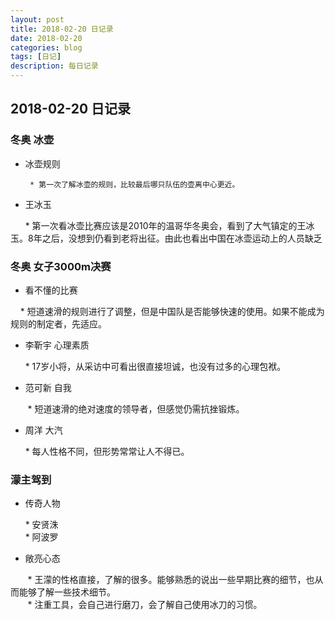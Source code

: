 ```yaml
---
layout: post
title: 2018-02-20 日记录
date: 2018-02-20
categories: blog
tags: [日记]
description: 每日记录
---
```


## 2018-02-20 日记录

### 冬奥 冰壶

* 冰壶规则

       * 第一次了解冰壶的规则，比较最后哪只队伍的壶离中心更近。
* 王冰玉

       * 第一次看冰壶比赛应该是2010年的温哥华冬奥会，看到了大气镇定的王冰玉。8年之后，没想到仍看到老将出征。由此也看出中国在冰壶运动上的人员缺乏

### 冬奥 女子3000m决赛
* 看不懂的比赛

       * 短道速滑的规则进行了调整，但是中国队是否能够快速的使用。如果不能成为规则的制定者，先适应。
* 李靳宇 心理素质

       * 17岁小将，从采访中可看出很直接坦诚，也没有过多的心理包袱。
* 范可新 自我

        * 短道速滑的绝对速度的领导者，但感觉仍需抗挫锻炼。
* 周洋 大汽

       * 每人性格不同，但形势常常让人不得已。
### 濛主驾到
* 传奇人物

       * 安贤洙      
       * 阿波罗      
* 敞亮心态

        * 王濛的性格直接，了解的很多。能够熟悉的说出一些早期比赛的细节，也从而能够了解一些技术细节。    
        * 注重工具，会自己进行磨刀，会了解自己使用冰刀的习惯。

